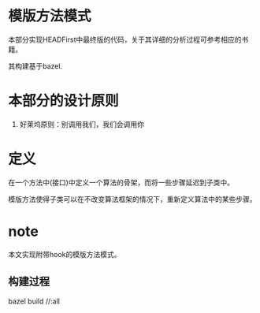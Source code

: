 # 模版方法模式

本部分实现HEADFirst中最终版的代码，关于其详细的分析过程可参考相应的书籍。

其构建基于bazel.

# 本部分的设计原则

1. 好莱坞原则：别调用我们，我们会调用你

# 定义

在一个方法中(接口)中定义一个算法的骨架，而将一些步骤延迟到子类中。

模版方法使得子类可以在不改变算法框架的情况下，重新定义算法中的某些步骤。

# note

本文实现附带hook的模版方法模式。

## 构建过程

bazel build //:all